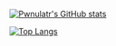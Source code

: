 [![Pwnulatr's GitHub stats](https://github-readme-stats.vercel.app/api?username=Pwnulatr&theme=radical&include_all_commits=true&show_icons=true)](https://github.com/anuraghazra/github-readme-stats)

[![Top Langs](https://github-readme-stats.vercel.app/api/top-langs/?username=Pwnulatr&card_width=495)](https://github.com/anuraghazra/github-readme-stats)